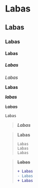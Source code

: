 #     Labas
##    Labas
###   Labas
####  Labas
##### Labas




*Labas*

**Labas**

***labas***

~~Labas~~

` Labas `


>***Labas***

> **Labas**
>```
> Labas
> Labas
> Labas
>```

> ~~**Labas**~~
>```diff
> + Labas
> - Labas
> + Labas
>```




